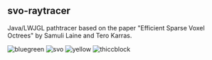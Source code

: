 ## svo-raytracer

Java/LWJGL pathtracer based on the paper "Efficient Sparse Voxel Octrees" by Samuli Laine and Tero Karras.

![bluegreen](https://user-images.githubusercontent.com/34610019/118948016-be657b80-b90c-11eb-9128-9fbd6fb22f8d.png)
![svo](https://user-images.githubusercontent.com/34610019/118948027-c2919900-b90c-11eb-992f-d8f87df4d269.png)
![yellow](https://user-images.githubusercontent.com/34610019/118949015-b1955780-b90d-11eb-8247-a3749b784e67.png)
![thiccblock](https://user-images.githubusercontent.com/34610019/118949025-b3f7b180-b90d-11eb-82cf-752452898c15.png)

